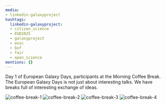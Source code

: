 ```yaml
---
media:
- linkedin-galaxyproject
hashtags:
  linkedin-galaxyproject:
  - citizen_science
  - EGD2025
  - galaxyproject
  - eosc
  - bof
  - fair
  - open_science
mentions: {}
---
```


Day 1 of European Galaxy Days, participants at the Morning Coffee Break. The European Galaxy Days is not just about interesting talks. We have breaks full of interesting exchange of ideas.

![coffee-break-1](https://github.com/user-attachments/assets/76b509ca-22fc-4dc8-986d-009a875b765f)
![coffee-break-2](https://github.com/user-attachments/assets/79f01d45-0a39-487a-81c8-ecec93512d29)
![coffee-break-3](https://github.com/user-attachments/assets/d62373ca-d233-43cb-ae74-bbe9d9293c4b)
![coffee-break-4](https://github.com/user-attachments/assets/8ba893bd-3040-48c0-8ffd-0c9c68971dc0)
